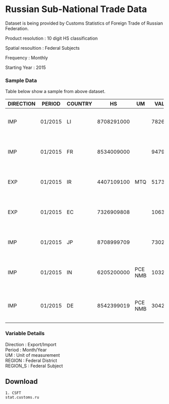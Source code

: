 # Russian Sub-National Trade Data

Dataset is being provided by Customs Statistics of Foreign Trade of Russian Federation.

Product resolution : 10 digit HS classification  

Spatial resoultion : Federal Subjects  

Frequency : Monthly

Starting Year : 2015

### Sample Data
 Table below show a sample from above dataset.

 
| DIRECTION | PERIOD  | COUNTRY | HS         | UM       | VALUE   | NETWEIGHT | QUANTITY | REGION                                            | REGION_S                     |
|-----------|---------|---------|------------|----------|---------|-----------|----------|---------------------------------------------------|------------------------------|
| IMP       | 01/2015 | LI      | 8708291000 |          | 7826    | 1899      | 0        | 46000 - MOSCOW REGION                             | 01-CENTRAL FEDERAL DISTRICT  |
| IMP       | 01/2015 | FR      | 8534009000 |          | 9479    | 25        | 0        | 45000 - MOSCOW, THE CAPITAL OF RUSSIAN FEDERATION | 01-CENTRAL FEDERAL DISTRICT  |
| EXP       | 01/2015 | IR      | 4407109100 | MTQ      | 517346  | 1850969   | 3861     | 33000 - KIROV REGION                              | 04-VOLGA FEDERAL DISTRICT    |
| EXP       | 01/2015 | EC      | 7326909808 |          | 1063    | 2         | 0        | 45000 - MOSCOW, THE CAPITAL OF RUSSIAN FEDERATION | 01-CENTRAL FEDERAL DISTRICT  |
| IMP       | 01/2015 | JP      | 8708999709 |          | 7302    | 4732      | 0        | 04000 - KRASNOYARSK TERRITORY                     | 06-SIBERIAN FEDERAL DISTRICT |
| IMP       | 01/2015 | IN      | 6205200000 | PCE  NMB | 1032858 | 29923     | 125663   | 45000 - MOSCOW, THE CAPITAL OF RUSSIAN FEDERATION | 01-CENTRAL FEDERAL DISTRICT  |
| IMP       | 01/2015 | DE      | 8542399019 | PCE  NMB | 3042    | 1         | 461      | 45000 - MOSCOW, THE CAPITAL OF RUSSIAN FEDERATION | 01-CENTRAL FEDERAL DISTRICT  |


### Variable Details
Direction : Export/Import  
Period : Month/Year  
UM : Unit of measurement  
REGION : Federal District  
REGION_S : Federal Subject  


## Download 
	1. CSFT  
	stat.customs.ru

